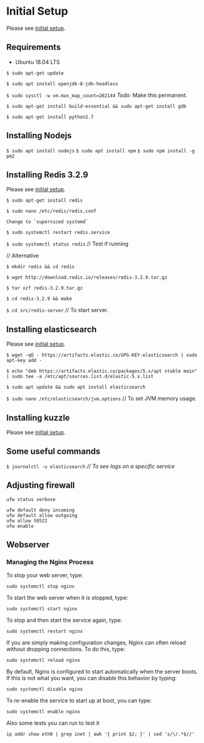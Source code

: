 # Initial Setup

Please see [initial setup](https://www.digitalocean.com/community/tutorials/initial-server-setup-with-ubuntu-18-04).

## Requirements

- Ubuntu 18.04 LTS

`$ sudo apt-get update`

`$ sudo apt install openjdk-8-jdk-headless`

`$ sudo sysctl -w vm.max_map_count=262144` *Todo:* Make this permanent.

`$ sudo apt-get install build-essential && sudo apt-get install gdb`

`$ sudo apt-get install python2.7`

## Installing Nodejs

`$ sudo apt install nodejs`
`$ sudo apt install npm`
`$ sudo npm install -g pm2`

## Installing Redis 3.2.9

Please see [initial setup](https://www.digitalocean.com/community/tutorials/how-to-install-and-secure-redis-on-ubuntu-18-04).

`$ sudo apt-get install redis`

`$ sudo nano /etc/redis/redis.conf`

    Change to `superviced systemd`

`$ sudo systemctl restart redis.service`

`$ sudo systemctl status redis` // Test if running

// Alternative

`$ mkdir redis && cd redis`

`$ wget http://download.redis.io/releases/redis-3.2.9.tar.gz`

`$ tar xzf redis-3.2.9.tar.gz`

`$ cd redis-3.2.9 && make`

`$ cd src/redis-server` // To start server.

## Installing elasticsearch

Please see [initial setup](https://www.digitalocean.com/community/tutorials/how-to-install-elasticsearch-logstash-and-kibana-elastic-stack-on-ubuntu-18-04).

`$ wget -qO - https://artifacts.elastic.co/GPG-KEY-elasticsearch | sudo apt-key add -`

`$ echo "deb https://artifacts.elastic.co/packages/5.x/apt stable main" | sudo tee -a /etc/apt/sources.list.d/elastic-5.x.list`

`$ sudo apt update && sudo apt install elasticsearch`

`$ sudo nano /etc/elasticsearch/jvm.options` // To set JVM memory usage.

## Installing kuzzle

Please see [initial setup](https://docs.kuzzle.io/guide/1/essentials/installing-kuzzle/).

## Some useful commands

`$ journalctl -u elasticsearch` *// To see logs on a specific service*

## Adjusting firewall

    ufw status verbose

    ufw default deny incoming
    ufw default allow outgoing
    ufw allow 50522
    ufw enable

## Webserver

### Managing the Nginx Process

To stop your web server, type:

    sudo systemctl stop nginx

To start the web server when it is stopped, type:

    sudo systemctl start nginx

To stop and then start the service again, type:

    sudo systemctl restart nginx

If you are simply making configuration changes, Nginx can often reload without dropping connections. To do this, type:

    sudo systemctl reload nginx

By default, Nginx is configured to start automatically when the server boots. If this is not what you want, you can disable this behavior by typing:

    sudo systemctl disable nginx

To re-enable the service to start up at boot, you can type:

    sudo systemctl enable nginx

Also some tests you can run to test it

    ip addr show eth0 | grep inet | awk '{ print $2; }' | sed 's/\/.*$//'
